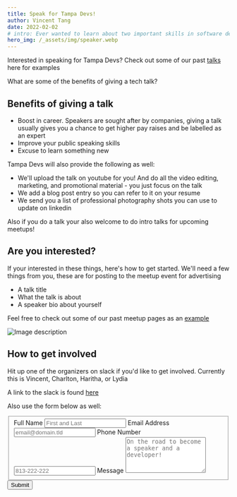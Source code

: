 ```yaml
---
title: Speak for Tampa Devs!
author: Vincent Tang
date: 2022-02-02
# intro: Ever wanted to learn about two important skills in software development? We presented this topic over at one of our sponsor companies, ReliaQuest!
hero_img: /_assets/img/speaker.webp
---
```


Interested in speaking for Tampa Devs? Check out some of our past [talks](https://tampadevs.com/talks) here for examples

What are some of the benefits of giving a tech talk?

## Benefits of giving a talk

- Boost in career. Speakers are sought after by companies, giving a talk usually gives you a chance to get higher pay raises and be labelled as an expert
- Improve your public speaking skills
- Excuse to learn something new

Tampa Devs will also provide the following as well:

- We'll upload the talk on youtube for you! And do all the video editing, marketing, and promotional material - you just focus on the talk
- We add a blog post entry so you can refer to it on your resume
- We send you a list of professional photography shots you can use to update on linkedin

Also if you do a talk your also welcome to do intro talks for upcoming meetups!

## Are you interested?

If your interested in these things, here's how to get started. We'll need a few things from you, these are for posting to the meetup event for advertising

- A talk title
- What the talk is about
- A speaker bio about yourself

Feel free to check out some of our past meetup pages as an [example](https://www.meetup.com/tampadevs/events/285107030/)

![Image description](/_assets/img/pages/talk1.webp)
 

## How to get involved

Hit up one of the organizers on slack if you'd like to get involved. Currently this is Vincent, Charlton, Haritha, or Lydia

A link to the slack is found [here](https://join.slack.com/t/tampa-devs/shared_invite/zt-veftezkg-kq~jFtC1FCz4o6suybMl5Q)

Also use the form below as well:

<form class="formspree" id="fs-frm" name="simple-contact-form" accept-charset="utf-8" action="https://formspree.io/f/xnqrqdqe" method="post">
  <fieldset id="fs-frm-inputs">
    <label for="full-name">Full Name</label>
    <input type="text" name="name" id="full-name" placeholder="First and Last" required="">
    <label for="email-address">Email Address</label>
    <input type="email" name="_replyto" id="email-address" placeholder="email@domain.tld" required="">
    <label for="phone-number">Phone Number</label>
    <input type="text" name="phone-number" id="phone-number" placeholder="813-222-222" required="">
    <label for="message">Message</label>
    <textarea rows="5" name="message" id="message" placeholder="On the road to become a speaker and a developer!" required=""></textarea>
    <input type="hidden" name="_subject" id="email-subject" value="Contact Form Submission">
  </fieldset>
  <input type="submit" value="Submit">
</form>